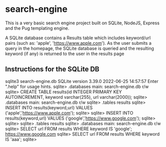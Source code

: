 # search-engine
This is a very basic search engine project built on SQLite, NodeJS, Express and the Pug templating engine.

A SQLite database contains a Results table which includes keyword/url pairs (such as: 'apple', 'https://www.apple.com').
As the user submits a query in the homepage, the SQLite database is queried and the resulting keyword (if any) is returned to the user in the results page

## Instructions for the SQLite DB

sqlite3 search-engine.db
SQLite version 3.39.0 2022-06-25 14:57:57
Enter ".help" for usage hints.
sqlite> .databases
main: search-engine.db r/w
sqlite> CREATE TABLE results(id INTEGER PRIMARY KEY AUTOINCREMENT, keyword varchar(255), url varchar(2000));
sqlite> .databases
main: search-engine.db r/w
sqlite> .tables
results
sqlite> INSERT INTO results(keyword,url) VALUES ('apple','https://www.apple.com');
sqlite>
sqlite> INSERT INTO results(keyword,url) VALUES ('google','https://www.google.com');
sqlite>
sqlite>
sqlite> .tables
results
sqlite> .databases
main: search-engine.db r/w
sqlite> SELECT url FROM results WHERE keyword IS 'google';
https://www.google.com
sqlite> SELECT url FROM results WHERE keyword IS 'aaa';
sqlite>
